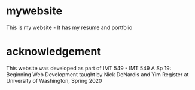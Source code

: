 # mywebsite
This is my website - It has my resume and portfolio

# acknowledgement
This website was developed as part of IMT 549 - IMT 549 A Sp 19: Beginning Web Development taught by Nick DeNardis and Yim Register at University of Washington, Spring 2020
